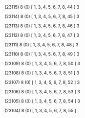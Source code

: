 (23115) 8 (0) [ 1, 3, 4, 5, 6, 7, 8, 44 ] 3 


(23114) 8 (0) [ 1, 3, 4, 5, 6, 7, 8, 45 ] 3 


(23113) 8 (0) [ 1, 3, 4, 5, 6, 7, 8, 46 ] 3 


(23112) 8 (0) [ 1, 3, 4, 5, 6, 7, 8, 47 ] 3 


(23111) 8 (0) [ 1, 3, 4, 5, 6, 7, 8, 48 ] 3 


(23110) 8 (0) [ 1, 3, 4, 5, 6, 7, 8, 49 ] 3 


(23109) 8 (0) [ 1, 3, 4, 5, 6, 7, 8, 50 ] 3 


(23108) 8 (0) [ 1, 3, 4, 5, 6, 7, 8, 51 ] 3 


(23107) 8 (0) [ 1, 3, 4, 5, 6, 7, 8, 52 ] 3 


(23106) 8 (0) [ 1, 3, 4, 5, 6, 7, 8, 53 ] 3 


(23105) 8 (0) [ 1, 3, 4, 5, 6, 7, 8, 54 ] 3 


(23104) 8 (0) [ 1, 3, 4, 5, 6, 7, 8, 55 ]  

